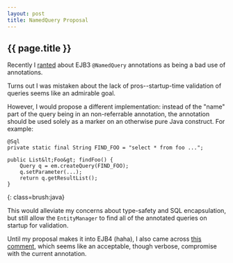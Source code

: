 ```yaml
---
layout: post
title: NamedQuery Proposal
---
```


<h2>{{ page.title }}</h2>

Recently I [ranted](/2008/12/19/namedquery-considered-stupid) about EJB3 `@NamedQuery` annotations as being a bad use of annotations.

Turns out I was mistaken about the lack of pros--startup-time validation of
queries seems like an admirable goal.

However, I would propose a different implementation: instead of the "name" part of the query being in an non-referrable annotation, the annotation should be used solely as a marker on an otherwise pure Java construct. For example:

    @Sql
    private static final String FIND_FOO = "select * from foo ...";

    public List&lt;Foo&gt; findFoo() {
        Query q = em.createQuery(FIND_FOO);
        q.setParameter(...);
        return q.getResultList();
    }
{: class=brush:java}

This would alleviate my concerns about type-safety and SQL encapsulation, but still allow the `EntityManager` to find all of the annotated queries on startup for validation.

Until my proposal makes it into EJB4 (haha), I also came across [this comment][1], which seems like an acceptable, though verbose, compromise with the current annotation.

[1]: http://freddy33.blogspot.com/2007/07/jpa-namedqueries-and-jdbc-40.html?showComment=1203615720000#c9040118016780285760 

